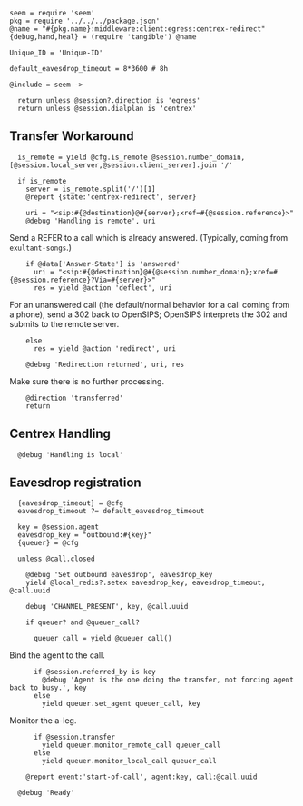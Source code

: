     seem = require 'seem'
    pkg = require '../../../package.json'
    @name = "#{pkg.name}:middleware:client:egress:centrex-redirect"
    {debug,hand,heal} = (require 'tangible') @name

    Unique_ID = 'Unique-ID'

    default_eavesdrop_timeout = 8*3600 # 8h

    @include = seem ->

      return unless @session?.direction is 'egress'
      return unless @session.dialplan is 'centrex'

Transfer Workaround
-------------------

      is_remote = yield @cfg.is_remote @session.number_domain, [@session.local_server,@session.client_server].join '/'

      if is_remote
        server = is_remote.split('/')[1]
        @report {state:'centrex-redirect', server}

        uri = "<sip:#{@destination}@#{server};xref=#{@session.reference}>"
        @debug 'Handling is remote', uri

Send a REFER to a call which is already answered. (Typically, coming from `exultant-songs`.)

        if @data['Answer-State'] is 'answered'
          uri = "<sip:#{@destination}@#{@session.number_domain};xref=#{@session.reference}?Via=#{server}>"
          res = yield @action 'deflect', uri

For an unanswered call (the default/normal behavior for a call coming from a phone),
send a 302 back to OpenSIPS; OpenSIPS interprets the 302 and submits to the remote server.

        else
          res = yield @action 'redirect', uri

        @debug 'Redirection returned', uri, res

Make sure there is no further processing.

        @direction 'transferred'
        return

Centrex Handling
----------------

      @debug 'Handling is local'

Eavesdrop registration
----------------------

      {eavesdrop_timeout} = @cfg
      eavesdrop_timeout ?= default_eavesdrop_timeout

      key = @session.agent
      eavesdrop_key = "outbound:#{key}"
      {queuer} = @cfg

      unless @call.closed

        @debug 'Set outbound eavesdrop', eavesdrop_key
        yield @local_redis?.setex eavesdrop_key, eavesdrop_timeout, @call.uuid

        debug 'CHANNEL_PRESENT', key, @call.uuid

        if queuer? and @queuer_call?

          queuer_call = yield @queuer_call()

Bind the agent to the call.

          if @session.referred_by is key
            @debug 'Agent is the one doing the transfer, not forcing agent back to busy.', key
          else
            yield queuer.set_agent queuer_call, key

Monitor the a-leg.

          if @session.transfer
            yield queuer.monitor_remote_call queuer_call
          else
            yield queuer.monitor_local_call queuer_call

        @report event:'start-of-call', agent:key, call:@call.uuid

      @debug 'Ready'
